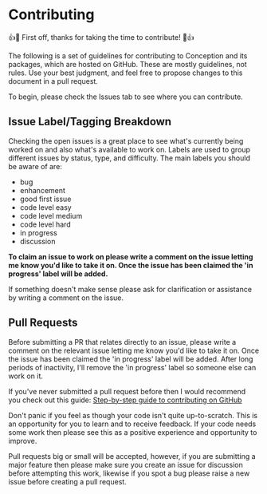 # Contributing

👍🎉 First off, thanks for taking the time to contribute! 🎉👍

The following is a set of guidelines for contributing to Conception and its packages, which are hosted on GitHub. These are mostly guidelines, not rules. Use your best judgment, and feel free to propose changes to this document in a pull request.

To begin, please check the Issues tab to see where you can contribute.

## Issue Label/Tagging Breakdown

Checking the open issues is a great place to see what's currently being worked on and also what's available to work on. Labels are used to group different issues by status, type, and difficulty. The main labels you should be aware of are:

- bug
- enhancement
- good first issue
- code level easy
- code level medium
- code level hard
- in progress
- discussion

**To claim an issue to work on please write a comment on the issue letting me know you'd like to take it on. Once the issue has been claimed the 'in progress' label will be added.**

If something doesn't make sense please ask for clarification or assistance by writing a comment on the issue.

## Pull Requests

Before submitting a PR that relates directly to an issue, please write a comment on the relevant issue letting me know you'd like to take it on. Once the issue has been claimed the 'in progress' label will be added. After long periods of inactivity, I'll remove the 'in progress' label so someone else can work on it.

If you've never submitted a pull request before then I would recommend you check out this guide: [Step-by-step guide to contributing on GitHub](https://www.dataschool.io/how-to-contribute-on-github/)

Don't panic if you feel as though your code isn't quite up-to-scratch. This is an opportunity for you to learn and to receive feedback. If your code needs some work then please see this as a positive experience and opportunity to improve.

Pull requests big or small will be accepted, however, if you are submitting a major feature then please make sure you create an issue for discussion before attempting this work, likewise if you spot a bug please raise a new issue before creating a pull request.
